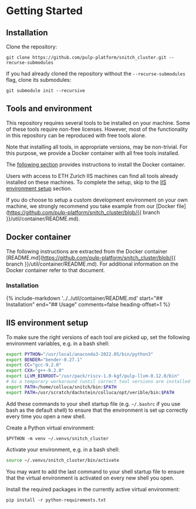 # Getting Started

## Installation

Clone the repository:
```shell
git clone https://github.com/pulp-platform/snitch_cluster.git --recurse-submodules
```

If you had already cloned the repository without the `--recurse-submodules` flag, clone its submodules:
```shell
git submodule init --recursive
```

## Tools and environment

This repository requires several tools to be installed on your machine. Some of these tools require non-free licenses. However, most of the functionality in this repository can be reproduced with free tools alone.

Note that installing all tools, in appropriate versions, may be non-trivial. For this purpose, we provide a Docker container with all free tools installed.

The [following section](#docker-container) provides instructions to install the Docker container.

Users with access to ETH Zurich IIS machines can find all tools already installed on these machines. To complete the setup, skip to the [IIS environment setup](#iis-environment-setup) section.

If you do choose to setup a custom development environment on your own machine, we strongly recommend you take example from our [Docker file](https://github.com/pulp-platform/snitch_cluster/blob/{{ branch }}/util/container/README.md).

## Docker container

The following instructions are extracted from the Docker container [README.md](https://github.com/pulp-platform/snitch_cluster/blob/{{ branch }}/util/container/README.md). For additional information on the Docker container refer to that document.

### Installation

{%
   include-markdown '../../util/container/README.md'
   start="## Installation"
   end="## Usage"
   comments=false
   heading-offset=1
%}

## IIS environment setup

To make sure the right versions of each tool are picked up, set the following environment variables, e.g. in a bash shell:

```bash
export PYTHON="/usr/local/anaconda3-2022.05/bin/python3"
export BENDER="bender-0.27.1"
export CC="gcc-9.2.0"
export CXX="g++-9.2.0"
export LLVM_BINROOT="/usr/pack/riscv-1.0-kgf/pulp-llvm-0.12.0/bin"
# As a temporary workaround (until correct tool versions are installed system-wide):
export PATH=/home/colluca/snitch/bin:$PATH
export PATH=/usr/scratch/dachstein/colluca/opt/verible/bin:$PATH
```

Add these commands to your shell startup file (e.g. `~/.bashrc` if you use bash as the default shell) to ensure that the environment is set up correctly every time you open a new shell.

Create a Python virtual environment:

```shell
$PYTHON -m venv ~/.venvs/snitch_cluster
```

Activate your environment, e.g. in a bash shell:

```bash
source ~/.venvs/snitch_cluster/bin/activate
```

You may want to add the last command to your shell startup file to ensure that the virtual environment is activated on every new shell you open.

Install the required packages in the currently active virtual environment:

```shell
pip install -r python-requirements.txt
```
